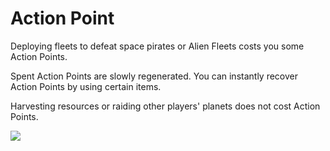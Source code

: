# Action Point

 Deploying fleets to defeat space pirates or Alien Fleets costs you some Action Points.

Spent Action Points are slowly regenerated. You can instantly recover Action Points by using certain items.

Harvesting resources or raiding other players' planets does not cost Action Points.

![](http://d3bbxo4nelobc3.cloudfront.net/html/img/help/801_001actionpoint.jpg)